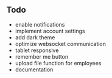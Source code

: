 ## Todo

* enable notifications
* implement account settings
* add dark theme
* optimize websocket communication
* tablet responsive
* remember me button
* upload file function for employees
* documentation
